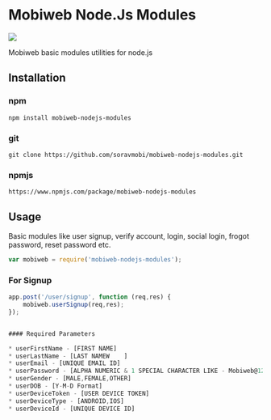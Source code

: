 # Mobiweb Node.Js Modules  
[![](https://www.mobiwebtech.com/wp-content/themes/mobiweb/images/mobinew.png)](https://www.mobiwebtech.com/)  

Mobiweb basic modules utilities for node.js

## Installation

###  npm
```shell
npm install mobiweb-nodejs-modules
```

### git

```shell
git clone https://github.com/soravmobi/mobiweb-nodejs-modules.git
```

### npmjs

```shell
https://www.npmjs.com/package/mobiweb-nodejs-modules
```

## Usage
Basic modules like user signup, verify account, login, social login, frogot password, reset password etc.

```js
var mobiweb = require('mobiweb-nodejs-modules');
```

### For Signup

```js
app.post('/user/signup', function (req,res) {
    mobiweb.userSignup(req,res);
});


#### Required Parameters

* userFirstName - [FIRST NAME]
* userLastName - [LAST NAMEW	]
* userEmail - [UNIQUE EMAIL ID]
* userPassword - [ALPHA NUMERIC & 1 SPECIAL CHARACTER LIKE - Mobiweb@123]
* userGender - [MALE,FEMALE,OTHER]
* userDOB - [Y-M-D Format]
* userDeviceToken - [USER DEVICE TOKEN]
* userDeviceType - [ANDROID,IOS]
* userDeviceId - [UNIQUE DEVICE ID]

```
